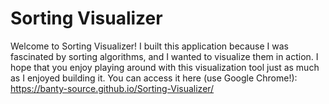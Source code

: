 # Sorting Visualizer

Welcome to Sorting Visualizer! I built this application because I was fascinated by sorting algorithms, and I wanted to visualize them in action. I hope that you enjoy playing around with this visualization tool just as much as I enjoyed building it. You can access it here (use Google Chrome!): https://banty-source.github.io/Sorting-Visualizer/

